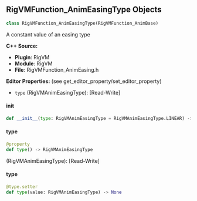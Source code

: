## RigVMFunction_AnimEasingType Objects

```python
class RigVMFunction_AnimEasingType(RigVMFunction_AnimBase)
```

A constant value of an easing type

**C++ Source:**

- **Plugin**: RigVM
- **Module**: RigVM
- **File**: RigVMFunction_AnimEasing.h

**Editor Properties:** (see get_editor_property/set_editor_property)

- ``type`` (RigVMAnimEasingType):  [Read-Write]

<a id="unreal.RigVMFunction_AnimEasingType.__init__"></a>

#### __init__

```python
def __init__(type: RigVMAnimEasingType = RigVMAnimEasingType.LINEAR) -> None
```

<a id="unreal.RigVMFunction_AnimEasingType.type"></a>

#### type

```python
@property
def type() -> RigVMAnimEasingType
```

(RigVMAnimEasingType):  [Read-Write]

<a id="unreal.RigVMFunction_AnimEasingType.type"></a>

#### type

```python
@type.setter
def type(value: RigVMAnimEasingType) -> None
```

<a id="unreal.RigUnit_AnimEasingType"></a>